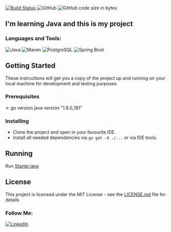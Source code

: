 [![Build Status](https://travis-ci.com/Fendansas/onlinestore.svg?branch=main)](https://travis-ci.com/Fendansas/onlinestore)
![GitHub](https://img.shields.io/github/license/Fendansas/onlinestore)
![GitHub code size in bytes](https://img.shields.io/github/languages/code-size/fendansas/onlinestore?color=%2378863b)

## I'm learning Java and this is my project

### Languages and Tools:
![Java](https://img.shields.io/badge/-Java-090909?style=for-the-badge&logo=java&logoColor=47C5FB)
![Maven](https://img.shields.io/badge/-Maven-090909?style=for-the-badge&logo=maven&logoColor=097CDB)
![PostgreSQL](https://img.shields.io/badge/-PostgreSQL-090909?style=for-the-badge&logo=mysql&logoColor=F8C52C)
![Spring Boot](https://img.shields.io/badge/-SpringBoot-090909?style=for-the-badge&logo=spring&logoColor=F88C00)

## Getting Started

These instructions will get you a copy of the project up and running on your local machine for development
 and testing purposes.
 
 ### Prerequisites
 ✗ go version
 java version "1.8.0_181"
 

### Installing

* Clone the project and open in your favourite IDE.
* Install all needed dependencies via `go get -d ./...` or via IDE tools.

## Running

Run [Starter.java](https://github.com/Fendansas/onlinestore/blob/main/src/main/java/com/github/fendansas/onlinestore/Starter.java)


## License

This project is licensed under the MIT License - see the [LICENSE.md](LICENSE.md) file for details

### Follow Me:
[![LinkedIn](https://img.shields.io/badge/-LinkedIn-090909?style=for-the-badge&logo=linkedin&logoColor=007BB6)](https://www.linkedin.com/in/%D1%81%D0%B5%D1%80%D0%B3%D0%B5%D0%B9-%D0%B4%D0%B0%D0%BD%D0%B8%D0%BB%D1%8C%D1%87%D0%B8%D0%BA-b749131ba/)








